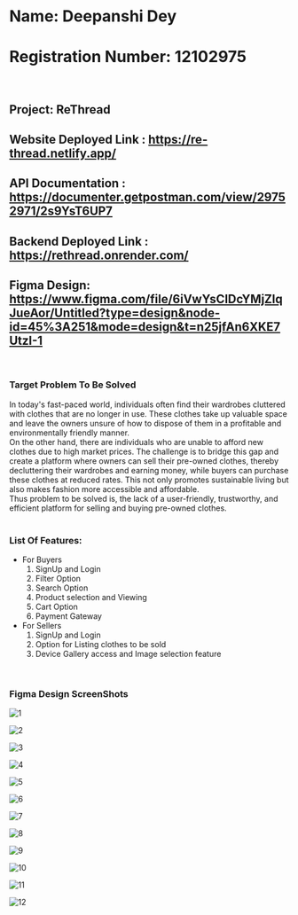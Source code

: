 # Name: Deepanshi Dey 
# Registration Number: 12102975
<br>

## Project: ReThread
## Website Deployed Link : https://re-thread.netlify.app/
## API Documentation : https://documenter.getpostman.com/view/29752971/2s9YsT6UP7
## Backend Deployed Link : https://rethread.onrender.com/
## Figma Design: https://www.figma.com/file/6iVwYsClDcYMjZlqJueAor/Untitled?type=design&node-id=45%3A251&mode=design&t=n25jfAn6XKE7UtzI-1
<br>

### Target Problem To Be Solved

In today's fast-paced world, individuals often find their wardrobes cluttered with clothes that are no longer in use. These clothes take up valuable space and leave the owners unsure of how to dispose of them in a profitable and environmentally friendly manner. 
<br>
On the other hand, there are individuals who are unable to afford new clothes due to high market prices. The challenge is to bridge this gap and create a platform where owners can sell their pre-owned clothes, thereby decluttering their wardrobes and earning money, while buyers can purchase these clothes at reduced rates. This not only promotes sustainable living but also makes fashion more accessible and affordable. 
<br>
Thus problem to be solved is, the lack of a user-friendly, trustworthy, and efficient platform for selling and buying pre-owned clothes.
<br>
<br>



### List Of Features:

- For Buyers
  1. SignUp and Login
  2. Filter Option
  3. Search Option
  4. Product selection and Viewing
  5. Cart Option
  6. Payment Gateway
- For Sellers
  1. SignUp and Login
  2. Option for Listing clothes to be sold
  3. Device Gallery access and Image selection feature
 <br>

 ### Figma Design ScreenShots

 ![1](https://github.com/Deepanshi03/re_thread/assets/92084743/3fcc156a-6cc8-4491-b579-cddf16372edd)

 ![2](https://github.com/Deepanshi03/re_thread/assets/92084743/490f1d2d-f45c-474a-8ad0-78b38ec721e5)

 ![3](https://github.com/Deepanshi03/re_thread/assets/92084743/e2c7cd01-5c56-4acd-84bb-66066457f22b)

 ![4](https://github.com/Deepanshi03/re_thread/assets/92084743/2cf80b43-8dd1-4d46-9561-f3448c747ae7)

 ![5](https://github.com/Deepanshi03/re_thread/assets/92084743/fd9512ea-902c-42e6-a510-aa737bbd76ce)

 ![6](https://github.com/Deepanshi03/re_thread/assets/92084743/a765df0e-6338-4fa0-8c3c-f945101ae729)

 ![7](https://github.com/Deepanshi03/re_thread/assets/92084743/00bce876-81b7-49ce-b4ed-abda0389f051)

 ![8](https://github.com/Deepanshi03/re_thread/assets/92084743/c939168d-544a-4879-8ced-fa2677da2529)

 ![9](https://github.com/Deepanshi03/re_thread/assets/92084743/0193e935-2427-4231-8848-cb539363d375)

 ![10](https://github.com/Deepanshi03/re_thread/assets/92084743/6074bad9-dccc-4547-9fb2-50b116663268)

 ![11](https://github.com/Deepanshi03/re_thread/assets/92084743/59e8667b-4798-4893-9940-f74c1221e761)

 ![12](https://github.com/Deepanshi03/re_thread/assets/92084743/b1da590b-fbc0-499c-807a-876b5651fba2)

